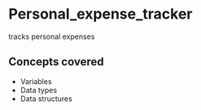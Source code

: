 # Personal_expense_tracker
tracks personal expenses 

## Concepts covered

- Variables
- Data types
- Data structures
